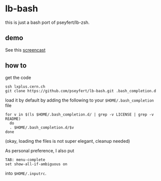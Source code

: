 # lb-bash

this is just a bash port of pseyfert/lb-zsh.

## demo

See this [screencast](http://virgilio.mib.infn.it/~seyfert/videos/lb-bash.webm)

## how to

get the code
```
ssh lxplus.cern.ch
git clone https://github.com/pseyfert/lb-bash.git .bash_completion.d
```

load it by default by adding the following to your `$HOME/.bash_completion` file
```
for v in $(ls $HOME/.bash_completion.d/ | grep -v LICENSE | grep -v README)
  do
  . $HOME/.bash_completion.d/$v
done
```

(okay, loading the files is not super elegant, cleanup needed)

As personal preference, I also put

```
TAB: menu-complete
set show-all-if-ambiguous on
```

into `$HOME/.inputrc`.
